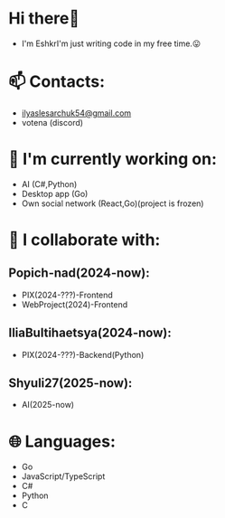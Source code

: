 # Hi there👋
 - I'm EshkrI'm just writing code in my free time.😛

# 📫 Contacts:
 - ilyaslesarchuk54@gmail.com 
 - votena (discord)

# 🔧 I'm currently working on:
 - AI (C#,Python)
 - Desktop app (Go)
 - Own social network (React,Go)(project is frozen) 

# 🍈 I collaborate with:
 ## Popich-nad(2024-now): 
 - PIX(2024-???)-Frontend
 - WebProject(2024)-Frontend

 ## IliaBultihaetsya(2024-now):
 - PIX(2024-???)-Backend(Python)

 ## Shyuli27(2025-now):
  - AI(2025-now)
  


# 🌐 Languages:
 - Go
 - JavaScript/TypeScript
 - C#
 - Python
 - C
   
<!--
**ShorWati/Shorwati** is a ✨ _special_ ✨ repository because its `README.md` (this file) appears on your GitHub profile.

Here are some ideas to get you started:

- 🔭 I’m currently working on ...
- 🌱 I’m currently learning ...
- 👯 I’m looking to collaborate on ...
- 🤔 I’m looking for help with ...
- 💬 Ask me about ...
- 📫 How to reach me: ...
- 😄 Pronouns: ...
- ⚡ Fun fact: ...
-->
